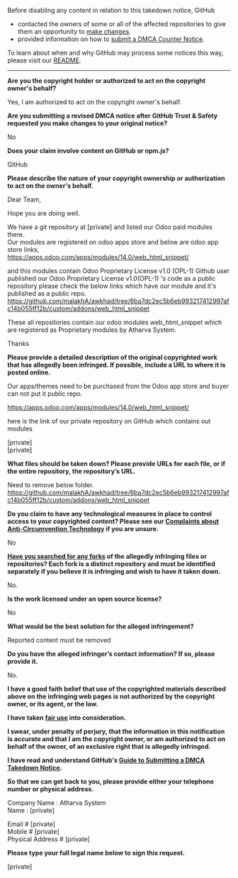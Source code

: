 Before disabling any content in relation to this takedown notice, GitHub
- contacted the owners of some or all of the affected repositories to give them an opportunity to [make changes](https://docs.github.com/en/github/site-policy/dmca-takedown-policy#a-how-does-this-actually-work).
- provided information on how to [submit a DMCA Counter Notice](https://docs.github.com/en/articles/guide-to-submitting-a-dmca-counter-notice).

To learn about when and why GitHub may process some notices this way, please visit our [README](https://github.com/github/dmca/blob/master/README.md#anatomy-of-a-takedown-notice).

---

**Are you the copyright holder or authorized to act on the copyright owner's behalf?**

Yes, I am authorized to act on the copyright owner's behalf.

**Are you submitting a revised DMCA notice after GitHub Trust & Safety requested you make changes to your original notice?**

No

**Does your claim involve content on GitHub or npm.js?**

GitHub

**Please describe the nature of your copyright ownership or authorization to act on the owner's behalf.**

Dear Team,

Hope you are doing well.

We have a git repository at [private] and listed our Odoo paid modules there.  
Our modules are registered on odoo apps store and below are odoo app store links,  
https://apps.odoo.com/apps/modules/14.0/web_html_snippet/

and this modules contain Odoo Proprietary License v1.0 (OPL-1) Github user published our Odoo Proprietary License v1.0(OPL-1) 's code as a public repository please check the below links which have our module and it's published as a public repo.  
https://github.com/malakhA/awkhad/tree/6ba7dc2ec5b6eb993217412997afc14b055ff12b/custom/addons/web_html_snippet

These all repositories contain our odoo modules web_html_snippet which are registered as Proprietary modules by Atharva System.

Thanks

**Please provide a detailed description of the original copyrighted work that has allegedly been infringed. If possible, include a URL to where it is posted online.**

Our apps/themes need to be purchased from the Odoo app store and buyer can not put it public repo.

https://apps.odoo.com/apps/modules/14.0/web_html_snippet/

here is the link of our private repository on GitHub which contains out modules

[private]  
[private]  

**What files should be taken down? Please provide URLs for each file, or if the entire repository, the repository’s URL.**

Need to remove below folder.  
https://github.com/malakhA/awkhad/tree/6ba7dc2ec5b6eb993217412997afc14b055ff12b/custom/addons/web_html_snippet

**Do you claim to have any technological measures in place to control access to your copyrighted content? Please see our <a href="https://docs.github.com/articles/guide-to-submitting-a-dmca-takedown-notice#complaints-about-anti-circumvention-technology">Complaints about Anti-Circumvention Technology</a> if you are unsure.**

No

**<a href="https://docs.github.com/articles/dmca-takedown-policy#b-what-about-forks-or-whats-a-fork">Have you searched for any forks</a> of the allegedly infringing files or repositories? Each fork is a distinct repository and must be identified separately if you believe it is infringing and wish to have it taken down.**

No.

**Is the work licensed under an open source license?**

No

**What would be the best solution for the alleged infringement?**

Reported content must be removed

**Do you have the alleged infringer’s contact information? If so, please provide it.**

No.

**I have a good faith belief that use of the copyrighted materials described above on the infringing web pages is not authorized by the copyright owner, or its agent, or the law.**

**I have taken <a href="https://www.lumendatabase.org/topics/22">fair use</a> into consideration.**

**I swear, under penalty of perjury, that the information in this notification is accurate and that I am the copyright owner, or am authorized to act on behalf of the owner, of an exclusive right that is allegedly infringed.**

**I have read and understand GitHub's <a href="https://docs.github.com/articles/guide-to-submitting-a-dmca-takedown-notice/">Guide to Submitting a DMCA Takedown Notice</a>.**

**So that we can get back to you, please provide either your telephone number or physical address.**

Company Name : Atharva System  
Name : [private]  

Email # [private]  
Mobile # [private]  
Physical Address # [private]  

**Please type your full legal name below to sign this request.**

[private]  
